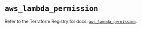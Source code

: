 # `aws_lambda_permission`

Refer to the Terraform Registry for docs: [`aws_lambda_permission`](https://registry.terraform.io/providers/hashicorp/aws/6.7.0/docs/resources/lambda_permission).
